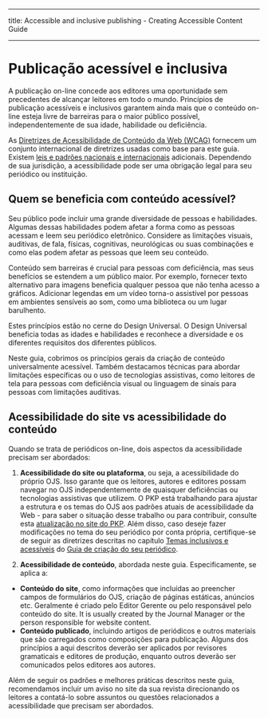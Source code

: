 - - -
title: Accessible and inclusive publishing - Creating Accessible Content Guide
- - -

# Publicação acessível e inclusiva

A publicação on-line concede aos editores uma oportunidade sem precedentes de alcançar leitores em todo o mundo. Princípios de publicação acessíveis e inclusivos garantem ainda mais que o conteúdo on-line esteja livre de barreiras para o maior público possível, independentemente de sua idade, habilidade ou deficiência.

As [Diretrizes de Acessibilidade de Conteúdo da Web (WCAG)](https://www.w3.org/WAI/WCAG21/quickref/) fornecem um conjunto internacional de diretrizes usadas como base para este guia. Existem [leis e padrões nacionais e internacionais](https://webaim.org/articles/laws/world/) adicionais. Dependendo de sua jurisdição, a acessibilidade pode ser uma obrigação legal para seu periódico ou instituição.

## Quem se beneficia com conteúdo acessível?

Seu público pode incluir uma grande diversidade de pessoas e habilidades. Algumas dessas habilidades podem afetar a forma como as pessoas acessam e leem seu periódico eletrônico. Considere as limitações visuais, auditivas, de fala, físicas, cognitivas, neurológicas ou suas combinações e como elas podem afetar as pessoas que leem seu conteúdo.

Conteúdo sem barreiras é crucial para pessoas com deficiência, mas seus benefícios se estendem a um público maior. Por exemplo, fornecer texto alternativo para imagens beneficia qualquer pessoa que não tenha acesso a gráficos. Adicionar legendas em um vídeo torna-o assistível por pessoas em ambientes sensíveis ao som, como uma biblioteca ou um lugar barulhento.

Estes princípios estão no cerne do Design Universal. O Design Universal beneficia todas as idades e habilidades e reconhece a diversidade e os diferentes requisitos dos diferentes públicos.

Neste guia, cobrimos os princípios gerais da criação de conteúdo universalmente acessível. Também destacamos técnicas para abordar limitações específicas ou o uso de tecnologias assistivas, como leitores de tela para pessoas com deficiência visual ou linguagem de sinais para pessoas com limitações auditivas.

## Acessibilidade do site vs acessibilidade do conteúdo

Quando se trata de periódicos on-line, dois aspectos da acessibilidade precisam ser abordados:

1. **Acessibilidade do site ou plataforma**, ou seja, a acessibilidade do próprio OJS. Isso garante que os leitores, autores e editores possam navegar no OJS independentemente de quaisquer deficiências ou tecnologias assistivas que utilizem. O PKP está trabalhando para ajustar a estrutura e os temas do OJS aos padrões atuais de acessibilidade da Web - para saber o situação desse trabalho ou para contribuir, consulte esta [atualização no site do PKP](https://pkp.sfu.ca/2020/05/21/is-your-journal-accessible-working-with-community-to-make-ojs-open-for-all/). Além disso, caso deseje fazer modificações no tema do seu periódico por conta própria, certifique-se de seguir as diretrizes descritas no capítulo [Temas inclusivos e acessíveis](/designing-your-journal/en/inclusive-and-accessible-theming) do [Guia de criação do seu periódico](/designing-your-journal/).

2. **Acessibilidade de conteúdo**, abordada neste guia. Especificamente, se aplica a:

- **Conteúdo do site**, como informações que incluídas ao preencher campos de formulários do OJS, criação de páginas estáticas, anúncios etc. Geralmente é criado pelo Editor Gerente ou pelo responsável pelo conteúdo do site. It is usually created by the Journal Manager or the person responsible for website content.
- **Conteúdo publicado**, incluindo artigos de periódicos e outros materiais que são carregados como composições para publicação. Alguns dos princípios a aqui descritos deverão ser aplicados por revisores gramaticais e editores de produção, enquanto outros deverão ser comunicados pelos editores aos autores.

Além de seguir os padrões e melhores práticas descritos neste guia, recomendamos incluir um aviso no site da sua revista direcionando os leitores a contatá-lo sobre assuntos ou questões relacionados a acessibilidade que precisam ser abordados.

